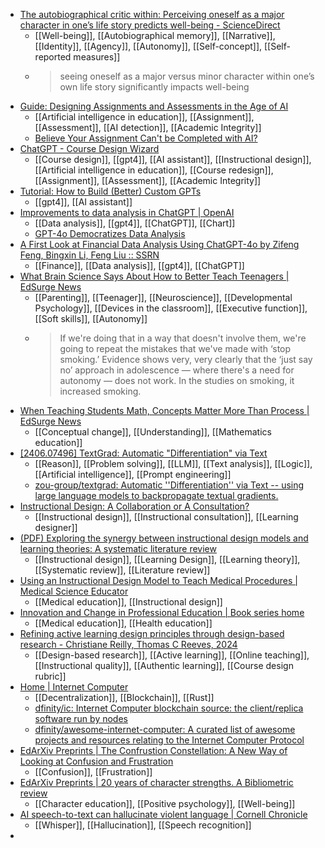 - [The autobiographical critic within: Perceiving oneself as a major character in one’s life story predicts well-being - ScienceDirect](https://www.sciencedirect.com/science/article/abs/pii/S0092656624000588)
	- [[Well-being]], [[Autobiographical memory]], [[Narrative]], [[Identity]], [[Agency]], [[Autonomy]], [[Self-concept]], [[Self-reported measures]]
	- >seeing oneself as a major versus minor character within one’s own life story significantly impacts well-being
- [Guide: Designing Assignments and Assessments in the Age of AI](https://automatedteach.com/p/design-assignments-assessments-artificial-intelligence)
	- [[Artificial intelligence in education]], [[Assignment]], [[Assessment]], [[AI detection]], [[Academic Integrity]]
	- [Believe Your Assignment Can't be Completed with AI?](https://automatedteach.com/p/ai-assignment-challenge-consultations#the-return-of-the-ai-assignment-cha)
- [ChatGPT - Course Design Wizard](https://chatgpt.com/g/g-8ojyImFb1-course-design-wizard)
	- [[Course design]], [[gpt4]], [[AI assistant]], [[Instructional design]], [[Artificial intelligence in education]], [[Course redesign]], [[Assignment]], [[Assessment]], [[Academic Integrity]]
- [Tutorial: How to Build (Better) Custom GPTs](https://automatedteach.com/p/tutorial-how-to-build-custom-gpt-tutor)
	- [[gpt4]], [[AI assistant]]
- [Improvements to data analysis in ChatGPT | OpenAI](https://openai.com/index/improvements-to-data-analysis-in-chatgpt/)
	- [[Data analysis]], [[gpt4]], [[ChatGPT]], [[Chart]]
	- [GPT-4o Democratizes Data Analysis](https://automatedteach.com/p/chatgpt-gpt-4o-advanced-data-analysis-pedagogy)
- [A First Look at Financial Data Analysis Using ChatGPT-4o by Zifeng Feng, Bingxin Li, Feng Liu :: SSRN](https://papers.ssrn.com/sol3/papers.cfm?abstract_id=4849578)
	- [[Finance]], [[Data analysis]], [[gpt4]], [[ChatGPT]]
- [What Brain Science Says About How to Better Teach Teenagers | EdSurge News](https://www.edsurge.com/news/2024-05-21-what-brain-science-says-about-how-to-better-teach-teenagers)
	- [[Parenting]], [[Teenager]], [[Neuroscience]], [[Developmental Psychology]], [[Devices in the classroom]], [[Executive function]], [[Soft skills]], [[Autonomy]]
	- >If we're doing that in a way that doesn't involve them, we're going to repeat the mistakes that we've made with ‘stop smoking.’ Evidence shows very, very clearly that the ‘just say no’ approach in adolescence — where there's a need for autonomy — does not work. In the studies on smoking, it increased smoking.
- [When Teaching Students Math, Concepts Matter More Than Process | EdSurge News](https://www.edsurge.com/news/2024-06-05-when-teaching-students-math-concepts-matter-more-than-process)
	- [[Conceptual change]], [[Understanding]], [[Mathematics education]]
- [[2406.07496] TextGrad: Automatic "Differentiation" via Text](https://arxiv.org/abs/2406.07496)
	- [[Reason]], [[Problem solving]], [[LLM]], [[Text analysis]], [[Logic]], [[Artificial intelligence]], [[Prompt engineering]]
	- [zou-group/textgrad: Automatic ''Differentiation'' via Text -- using large language models to backpropagate textual gradients.](https://github.com/zou-group/textgrad)
- [Instructional Design: A Collaboration or A Consultation?](https://edtechbooks.org/jaid_13_1/_instructional_design_a_collaboration_or_a_consultation)
	- [[Instructional design]], [[Instructional consultation]], [[Learning designer]]
- [(PDF) Exploring the synergy between instructional design models and learning theories: A systematic literature review](https://www.researchgate.net/publication/378498290_Exploring_the_synergy_between_instructional_design_models_and_learning_theories_A_systematic_literature_review)
	- [[Instructional design]], [[Learning Design]], [[Learning theory]], [[Systematic review]], [[Literature review]]
- [Using an Instructional Design Model to Teach Medical Procedures | Medical Science Educator](https://link.springer.com/article/10.1007/s40670-016-0228-9)
	- [[Medical education]], [[Instructional design]]
- [Innovation and Change in Professional Education | Book series home](https://www.springer.com/series/6087)
	- [[Medical education]], [[Health education]]
- [Refining active learning design principles through design-based research - Christiane Reilly, Thomas C Reeves, 2024](https://journals.sagepub.com/doi/10.1177/14697874221096140)
	- [[Design-based research]], [[Active learning]], [[Online teaching]], [[Instructional quality]], [[Authentic learning]], [[Course design rubric]]
- [Home | Internet Computer](https://internetcomputer.org/)
	- [[Decentralization]], [[Blockchain]], [[Rust]]
	- [dfinity/ic: Internet Computer blockchain source: the client/replica software run by nodes](https://github.com/dfinity/ic)
	- [dfinity/awesome-internet-computer: A curated list of awesome projects and resources relating to the Internet Computer Protocol](https://github.com/dfinity/awesome-internet-computer)
- [EdArXiv Preprints | The Confrustion Constellation: A New Way of Looking at Confusion and Frustration](https://osf.io/preprints/edarxiv/4rgtk)
	- [[Confusion]], [[Frustration]]
- [EdArXiv Preprints | 20 years of character strengths. A Bibliometric review](https://osf.io/preprints/edarxiv/fuzhw)
	- [[Character education]], [[Positive psychology]], [[Well-being]]
- [AI speech-to-text can hallucinate violent language | Cornell Chronicle](https://news.cornell.edu/stories/2024/06/ai-speech-text-can-hallucinate-violent-language)
	- [[Whisper]], [[Hallucination]], [[Speech recognition]]
-